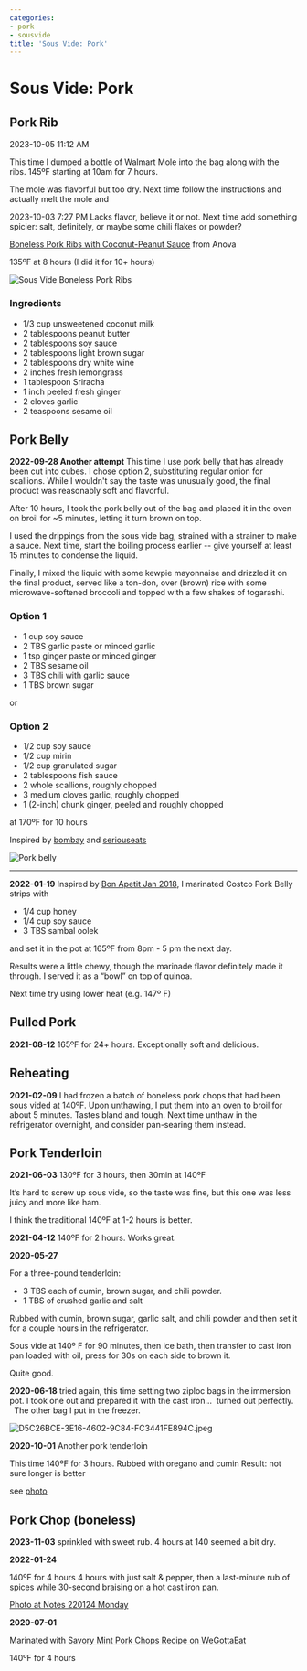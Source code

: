 ```yaml
---
categories:
- pork
- sousvide
title: 'Sous Vide: Pork'
---
```


# Sous Vide: Pork

## Pork Rib

2023-10-05 11:12 AM

This time I dumped a bottle of Walmart Mole into the bag along with the ribs.  145ºF starting at 10am for 7 hours.

The mole was flavorful but too dry. Next time follow the instructions and actually melt the mole and 

2023-10-03 7:27 PM
Lacks flavor, believe it or not. Next time add something spicier: salt, definitely, or maybe some chili flakes or powder?

[Boneless Pork Ribs with Coconut-Peanut Sauce](https://recipes.anovaculinary.com/recipe/sous-vide-boneless-pork-ribs-with-coconut-peanut-sauce) from Anova

135ºF at 8 hours (I did it for 10+ hours)

![Sous Vide Boneless Pork Ribs](https://onedrive.live.com/embed?resid=8BC6084B92FFA451%21687869&authkey=%21ALPqBo4cvyneZew&width=660?no.jpg)

### Ingredients

- 1/3 cup unsweetened coconut milk
- 2 tablespoons peanut butter
- 2 tablespoons soy sauce
- 2 tablespoons light brown sugar
- 2 tablespoons dry white wine
- 2 inches fresh lemongrass
- 1 tablespoon Sriracha
- 1 inch peeled fresh ginger
- 2 cloves garlic
- 2 teaspoons sesame oil


## Pork Belly

**2022-09-28 Another attempt**
This time I use pork belly that has already been cut into cubes.
I chose option 2, substituting regular onion for scallions. While I wouldn't say the taste was unusually good, the final product was reasonably soft and flavorful.

After 10 hours, I took the pork belly out of the bag and placed it in the oven on broil for ~5 minutes, letting it turn brown on top. 

I used the drippings from the sous vide bag, strained with a strainer to make a sauce. Next time, start the boiling process earlier -- give yourself at least 15 minutes to condense the liquid.

Finally, I mixed the liquid with some kewpie mayonnaise and drizzled it on the final product, served like a ton-don, over (brown) rice with some microwave-softened broccoli and topped with a few shakes of togarashi. 

### Option 1
- 1 cup soy sauce
- 2 TBS garlic paste or minced garlic
- 1 tsp ginger paste or minced ginger
- 2 TBS sesame oil
- 3 TBS chili with garlic sauce
- 1 TBS brown sugar


or
### Option 2

- 1/2 cup soy sauce
- 1/2 cup mirin
- 1/2 cup granulated sugar
- 2 tablespoons fish sauce
- 2 whole scallions, roughly chopped
- 3 medium cloves garlic, roughly chopped
- 1 (2-inch) chunk ginger, peeled and roughly chopped

at 170ºF for 10 hours



Inspired by [bombay](https://soufflebombay.com/sous-vide-asian-pork-belly/) and [seriouseats](https://www.seriouseats.com/sous-vide-pork-belly-bun-pork-braise-mayonnaise-quick-pickled-cucumbers-recipe)

![Pork belly](https://sat02pap004files.storage.live.com/y4mnK3gA6zWPzCrEZOpvdcAhTG2h_mJfVpRkZXcRHlGMX_ma7iJr8yfhuF0s3E3b85Erx0rj_ImsKwvxgqSAZp1RhzSy9AT3sLFREgxJbWB8KatnFNrsKkWYycryUKiANYuAMrAYDPkNOfprF3WEjcYPiI9-yHGMxXdqZgO9AtikzdNQSaYiUfUw9flmVe0WlDS?width=495&height=660&cropmode=none?no.jpg)


***

**2022-01-19**
Inspired by [Bon Apetit Jan 2018](https://www.bonappetit.com/recipe/sous-vide-pork-belly-sweet-and-spicy), I marinated Costco Pork Belly strips with

- 1/4 cup honey
- 1/4 cup soy sauce
- 3 TBS sambal oolek

and set it in the pot at 165ºF from 8pm - 5 pm the next day.

Results were a little chewy, though the marinade flavor definitely made it through. I served it as a “bowl” on top of quinoa.

Next time try using lower heat (e.g. 147º F)

## Pulled Pork

**2021-08-12**
165ºF for 24+ hours. Exceptionally soft and delicious.

## Reheating

**2021-02-09**
I had frozen a batch of boneless pork chops that had been sous vided at 140ºF. Upon unthawing, I put them into an oven to broil for about 5 minutes. Tastes bland and tough. Next time unthaw in the refrigerator overnight, and consider pan-searing them instead.

## Pork Tenderloin

**2021-06-03** 130ºF for 3 hours, then 30min at 140ºF

It’s hard to screw up sous vide, so the taste was fine, but this one was less juicy and more like ham.

I think the traditional 140ºF at 1-2 hours is better.

**2021-04-12**
140ºF for 2 hours.
Works great.

**2020-05-27**

For a three-pound tenderloin:

- 3 TBS each of cumin, brown sugar, and chili powder.
- 1 TBS of crushed garlic and salt

Rubbed with cumin, brown sugar, garlic salt, and chili powder and then set it for a couple hours in the refrigerator.

Sous vide at 140º F for 90 minutes, then ice bath, then transfer to cast iron pan loaded with oil, press for 30s on each side to brown it.

Quite good.

**2020-06-18**
tried again, this time setting two ziploc bags in the immersion pot. I took one out and prepared it with the cast iron…  turned out perfectly.   The other bag I put in the freezer.

![D5C26BCE-3E16-4602-9C84-FC3441FE894C.jpeg](D5C26BCE-3E16-4602-9C84-FC3441FE894C.jpeg)

**2020-10-01**
Another pork tenderloin

This time 140ºF for 3 hours. Rubbed with oregano and cumin
Result: not sure longer is better

see [photo](evernote:///view/748304/s7/fc9008e4-1eb2-44ea-82d0-828ff77fa82e/fc9008e4-1eb2-44ea-82d0-828ff77fa82e/)

## Pork Chop (boneless)

**2023-11-03**
sprinkled with sweet rub. 4 hours at 140 seemed a bit dry.

**2022-01-24**

140ºF for 4 hours 4 hours with just salt & pepper, then a last-minute rub of  spices while 30-second braising on a hot cast iron pan.  

[Photo at Notes 220124 Monday](/index.html)

**2020-07-01**

Marinated with [Savory Mint Pork Chops Recipe on WeGottaEat](evernote:///view/748304/s7/3ef6c45a-4ad9-4dcd-8529-e72cfe72c443/3ef6c45a-4ad9-4dcd-8529-e72cfe72c443/)

140ºF for 4 hours